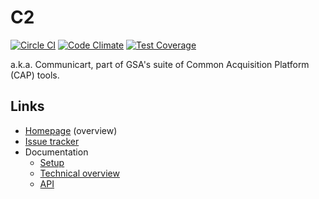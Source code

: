 # C2

[![Circle CI](https://circleci.com/gh/18F/C2.svg?style=svg)](https://circleci.com/gh/18F/C2) [![Code Climate](https://codeclimate.com/github/18F/C2/badges/gpa.svg)](https://codeclimate.com/github/18F/C2) [![Test Coverage](https://codeclimate.com/github/18F/C2/badges/coverage.svg)](https://codeclimate.com/github/18F/C2)

a.k.a. Communicart, part of GSA's suite of Common Acquisition Platform (CAP) tools.

## Links

* [Homepage](http://18f.github.io/C2/) (overview)
* [Issue tracker](https://www.pivotaltracker.com/n/projects/1149728)
* Documentation
    * [Setup](doc/setup.md)
    * [Technical overview](doc/overview.md)
    * [API](doc/api.md)
